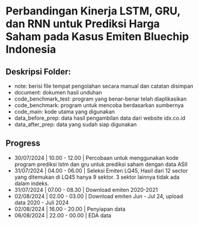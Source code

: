 # Perbandingan Kinerja LSTM, GRU, dan RNN untuk Prediksi Harga Saham pada Kasus Emiten Bluechip Indonesia

## Deskripsi Folder:
- note: berisi file tempat pengolahan secara manual dan catatan disimpan
- document: dokumen hasil unduhan
- code_benchmark_test: program yang benar-benar telah diaplikasikan
- code_benchmark: program untuk mencoba berdasarkan sumbernya
- code_main: kode utama yang digunakan
- data_before_prep: data hasil pengambilan data dari website idx.co.id
- data_after_prep: data yang sudah siap digunakan
## Progress

- 30/07/2024  | 10.00 - 12.00 | Percobaan untuk menggunakan kode program prediksi lstm dan gru untuk prediksi saham dengan data ASII
- 31/07/2024  | 04.00 - 06.00 | Seleksi Emiten LQ45, Hasil dari 12 sector yang ditemukan di LQ45 hanya 9 sektor. 3 sektor lainnya tidak ada dalam indeks.
- 31/07/2024  | 07.00 - 08.30 | Download emiten 2020-2021
- 02/08/2024  | 02.00 - 03.00 | Download emiten Jun - Jul 24, upload data 2020 - Juli 2024 
- 02/08/2024  | 16.00 - 20.00 | Penyiapan data
- 06/08/2024  | 22.00 - 00.00 | EDA data